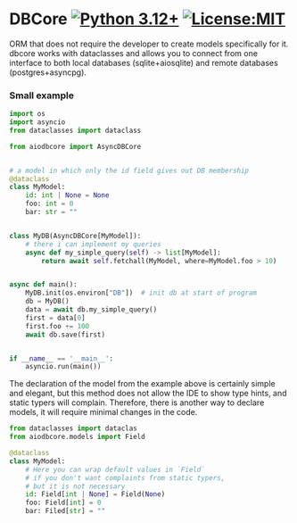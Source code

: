 # DBCore [![Python 3.12+](https://badgen.net/badge/Python/3.12+/blue)](https://www.python.org/downloads/) [![License:MIT](https://badgen.net/badge/License/MIT/blue)](https://github.com/AlexDev505/DBCore/blob/master/LICENSE.txt)

ORM that does not require the developer to create models specifically for it.
dbcore works with dataclasses and allows you to connect from one interface
to both local databases (sqlite+aiosqlite) and remote databases (postgres+asyncpg).

### Small example

```python
import os
import asyncio
from dataclasses import dataclass

from aiodbcore import AsyncDBCore


# a model in which only the id field gives out DB membership
@dataclass
class MyModel:
    id: int | None = None
    foo: int = 0
    bar: str = ""


class MyDB(AsyncDBCore[MyModel]):
    # there i can implement my queries
    async def my_simple_query(self) -> list[MyModel]:
        return await self.fetchall(MyModel, where=MyModel.foo > 10)


async def main():
    MyDB.init(os.environ["DB"])  # init db at start of program
    db = MyDB()
    data = await db.my_simple_query()
    first = data[0]
    first.foo += 100
    await db.save(first)


if __name__ == '__main__':
    asyncio.run(main())

```

The declaration of the model from the example above is certainly simple and elegant, but this method does not allow the IDE to show type hints, and static typers will complain. Therefore, there is another way to declare models, it will require minimal changes in the code.

```python
from dataclasses import dataclas
from aiodbcore.models import Field

@dataclass
class MyModel:
    # Here you can wrap default values ​​in `Field`
    # if you don't want complaints from static typers,
    # but it is not necessary
    id: Field[int | None] = Field(None)
    foo: Field[int] = 0
    bar: Filed[str] = ""
```
